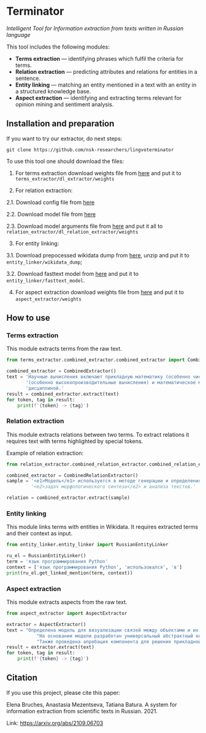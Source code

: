 # Terminator
_Intelligent Tool for Information extraction from texts written in Russian language_  
 
This tool includes the following modules: 
* <strong>Terms extraction</strong> — identifying phrases which fulfil the criteria for terms. 
* <strong>Relation extraction</strong> — predicting attributes and relations for entities in a sentence. 
* <strong>Entity linking</strong> — matching an entity mentioned in a text with an entity in a structured knowledge base.
* <strong>Aspect extraction</strong> — identifying and extracting terms relevant for opinion mining and sentiment analysis.

## Installation and preparation
 
If you want to try our extractor, do next steps: 

`git clone https://github.com/nsk-researchers/lingvoterminator` 

To use this tool one should download the files:
1. For terms extraction download weights file from [here](https://drive.google.com/file/d/1ed4aCPPnP4Yvl5k_OmhB8eYgnSNlcM1n/view?usp=sharing) 
and put it to `terms_extractor/dl_extractor/weights`
 
2. For relation extraction: 
 
 2.1. Download config file from [here](https://drive.google.com/file/d/1JtD3-GAs58xqrKiquFtcSsrV42DeGE0r/view?usp=sharing)
 
 2.2. Download model file from [here](https://drive.google.com/file/d/1ksg-ZXDa8Fd10w3wPNxU8j-bk8B2YhTb/view?usp=sharing)
 
 2.3. Download model arguments file from [here](https://drive.google.com/file/d/1IvCCwj7-68MFx71bFX9kkUm_A1RQzxs-/view?usp=sharing) and put it all to `relation_extractor/dl_relation_extractor/weights`

3. For entity linking:  

 3.1. Download prepocessed wikidata dump from [here](https://drive.google.com/file/d/1cSWLrbpq3f4PtRkAgIKiw_UNhshTgQOx/view?usp=sharing),
  unzip and put it to `entity_linker/wikidata_dump`;  
 
 3.2. Download fasttext model from [here](http://files.deeppavlov.ai/embeddings/ft_native_300_ru_wiki_lenta_remstopwords/ft_native_300_ru_wiki_lenta_remstopwords.bin)
 and put it to `entity_linker/fasttext_model`.

4. For aspect extraction download weights file from [here](https://drive.google.com/file/d/1uHjHWm4CC19TPCzVr1Jy-f_XAWr7hyA6/view?usp=sharing)
and put it to `aspect_extractor/weights`
## How to use

### Terms extraction
 
This module extracts terms from the raw text. 
 
```python
from terms_extractor.combined_extractor.combined_extractor import CombinedExtractor   

combined_extractor = CombinedExtractor()
text = 'Научные вычисления включают прикладную математику (особенно численный анализ), вычислительную технику ' \
       '(особенно высокопроизводительные вычисления) и математическое моделирование объектов изучаемых научной ' \
       'дисциплиной.'
result = combined_extractor.extract(text)
for token, tag in result:
    print(f'{token} -> {tag}')
```

### Relation extraction

This module extracts relations between two terms. 
To extract relations it requires text with terms highlighted by special tokens.

Example of relation extraction:

```python
from relation_extractor.combined_relation_extractor.combined_relation_extractor import CombinedRelationExtractor

combined_extractor = CombinedRelationExtractor()
sample = '<e1>Модель</e1> используется в методе генерации и определения форм слов для решения ' \ 
         '<e2>задач морфологического синтеза</e2> и анализа текстов.'

relation = combined_extractor.extract(sample) 
```

### Entity linking

This module links terms with entities in Wikidata. 
It requires extracted terms and their context as input.  

```python
from entity_linker.entity_linker import RussianEntityLinker

ru_el = RussianEntityLinker()
term = 'язык программирования Python'
context = ['язык программирования Python', 'использовался', 'в']
print(ru_el.get_linked_mention(term, context))
```

### Aspect extraction

This module extracts aspects from the raw text. 

```python
from aspect_extractor import AspectExtractor  

extractor = AspectExtractor()
text = "Определена модель для визуализации связей между объектами и их атрибутами в различных процессах. " \
           "На основании модели разработан универсальный абстрактный компонент графического пользовательского интерфейса и приведены примеры его программной реализации. " \
           "Также проведена апробация компонента для решения прикладной задачи по извлечению информации из документов."
result = extractor.extract(text)
for token, tag in result:
    print(f'{token} -> {tag}')
```

## Citation 

If you use this project, please cite this paper:

Elena Bruches, Anastasia Mezentseva, Tatiana Batura. 
A system for information extraction from scientific texts in Russian. 2021.

Link: https://arxiv.org/abs/2109.06703  
 
